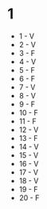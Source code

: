 # 1

- 1 - V
- 2 - V
- 3 - F
- 4 - V
- 5 - F
- 6 - F
- 7 - V
- 8 - V
- 9 - F
- 10 - F
- 11 - F
- 12 - V
- 13 - F
- 14 - V
- 15 - V
- 16 - V
- 17 - V
- 18 - V
- 19 - F
- 20 - F
